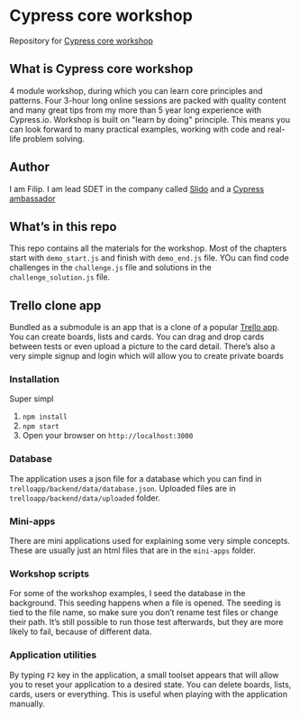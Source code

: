 # Cypress core workshop
Repository for [Cypress core workshop](https://filiphric.com/cypress-core-workshop)

## What is Cypress core workshop
4 module workshop, during which you can learn core principles and patterns. Four 3-hour long online sessions are packed with quality content and many great tips from my more than 5 year long experience with Cypress.io. Workshop is built on "learn by doing" principle. This means you can look forward to many practical examples, working with code and real-life problem solving.

## Author
I am Filip. I am lead SDET in the company called [Slido](https://www.sli.do/) and a [Cypress ambassador](https://cypress.io/ambassadors/)

## What’s in this repo
This repo contains all the materials for the workshop. Most of the chapters start with `demo_start.js` and finish with `demo_end.js` file. YOu can find code challenges in the `challenge.js` file and solutions in the `challenge_solution.js` file.

## Trello clone app
Bundled as a submodule is an app that is a clone of a popular [Trello app](https://trello.com). You can create boards, lists and cards. You can drag and drop cards between tests or even upload a picture to the card detail. There’s also a very simple signup and login which will allow you to create private boards

### Installation
Super simpl
1. `npm install`
2. `npm start`
3. Open your browser on `http://localhost:3000`

### Database
The application uses a json file for a database which you can find in `trelloapp/backend/data/database.json`. Uploaded files are in `trelloapp/backend/data/uploaded` folder.

### Mini-apps
There are mini applications used for explaining some very simple concepts. These are usually just an html files that are in the `mini-apps` folder.

### Workshop scripts
For some of the workshop examples, I seed the database in the background. This seeding happens when a file is opened. The seeding is tied to the file name, so make sure you don’t rename test files or change their path. It’s still possible to run those test afterwards, but they are more likely to fail, because of different data.

### Application utilities
By typing `F2` key in the application, a small toolset appears that will allow you to reset your application to a desired state. You can delete boards, lists, cards, users or everything. This is useful when playing with the application manually.
